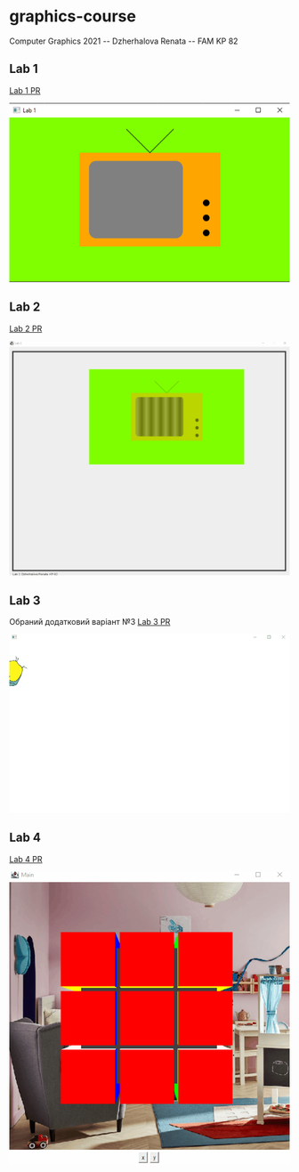 # graphics-course
Computer Graphics 2021 -- Dzherhalova Renata -- FAM KP 82


## Lab 1
[Lab 1 PR](https://github.com/le-kalmique/graphics-course/pull/1/files?file-filters%5B%5D=.java)

![Result](https://github.com/le-kalmique/graphics-course/blob/lab1/lab1/lab1_result.png)


## Lab 2
[Lab 2 PR](https://github.com/le-kalmique/graphics-course/pull/2/files?file-filters%5B%5D=.gif&file-filters%5B%5D=.java)

![Result](https://github.com/le-kalmique/graphics-course/blob/lab2/lab2/result.gif)

## Lab 3
Обраний додатковий варіант №3
[Lab 3 PR](https://github.com/le-kalmique/graphics-course/pull/3/files)

![Result](https://github.com/le-kalmique/graphics-course/blob/lab3/lab3/result.gif)

## Lab 4
[Lab 4 PR](https://github.com/le-kalmique/graphics-course/pull/4/files)

![Result](https://github.com/le-kalmique/graphics-course/blob/lab4/lab4/result.gif)

